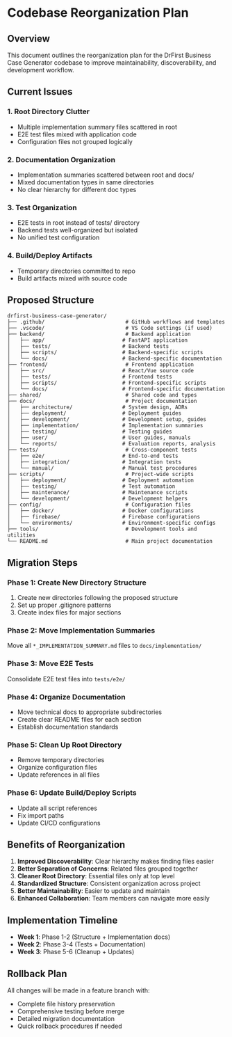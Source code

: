 # Codebase Reorganization Plan

## Overview
This document outlines the reorganization plan for the DrFirst Business Case Generator codebase to improve maintainability, discoverability, and development workflow.

## Current Issues

### 1. Root Directory Clutter
- Multiple implementation summary files scattered in root
- E2E test files mixed with application code
- Configuration files not grouped logically

### 2. Documentation Organization
- Implementation summaries scattered between root and docs/
- Mixed documentation types in same directories
- No clear hierarchy for different doc types

### 3. Test Organization
- E2E tests in root instead of tests/ directory
- Backend tests well-organized but isolated
- No unified test configuration

### 4. Build/Deploy Artifacts
- Temporary directories committed to repo
- Build artifacts mixed with source code

## Proposed Structure

```
drfirst-business-case-generator/
├── .github/                          # GitHub workflows and templates
├── .vscode/                          # VS Code settings (if used)
├── backend/                          # Backend application
│   ├── app/                         # FastAPI application
│   ├── tests/                       # Backend tests
│   ├── scripts/                     # Backend-specific scripts
│   └── docs/                        # Backend-specific documentation
├── frontend/                         # Frontend application
│   ├── src/                         # React/Vue source code
│   ├── tests/                       # Frontend tests
│   ├── scripts/                     # Frontend-specific scripts
│   └── docs/                        # Frontend-specific documentation
├── shared/                           # Shared code and types
├── docs/                             # Project documentation
│   ├── architecture/                # System design, ADRs
│   ├── deployment/                  # Deployment guides
│   ├── development/                 # Development setup, guides
│   ├── implementation/              # Implementation summaries
│   ├── testing/                     # Testing guides
│   ├── user/                        # User guides, manuals
│   └── reports/                     # Evaluation reports, analysis
├── tests/                            # Cross-component tests
│   ├── e2e/                         # End-to-end tests
│   ├── integration/                 # Integration tests
│   └── manual/                      # Manual test procedures
├── scripts/                          # Project-wide scripts
│   ├── deployment/                  # Deployment automation
│   ├── testing/                     # Test automation
│   ├── maintenance/                 # Maintenance scripts
│   └── development/                 # Development helpers
├── config/                           # Configuration files
│   ├── docker/                      # Docker configurations
│   ├── firebase/                    # Firebase configurations
│   └── environments/                # Environment-specific configs
├── tools/                            # Development tools and utilities
└── README.md                         # Main project documentation
```

## Migration Steps

### Phase 1: Create New Directory Structure
1. Create new directories following the proposed structure
2. Set up proper .gitignore patterns
3. Create index files for major sections

### Phase 2: Move Implementation Summaries
Move all `*_IMPLEMENTATION_SUMMARY.md` files to `docs/implementation/`

### Phase 3: Move E2E Tests
Consolidate E2E test files into `tests/e2e/`

### Phase 4: Organize Documentation
- Move technical docs to appropriate subdirectories
- Create clear README files for each section
- Establish documentation standards

### Phase 5: Clean Up Root Directory
- Remove temporary directories
- Organize configuration files
- Update references in all files

### Phase 6: Update Build/Deploy Scripts
- Update all script references
- Fix import paths
- Update CI/CD configurations

## Benefits of Reorganization

1. **Improved Discoverability**: Clear hierarchy makes finding files easier
2. **Better Separation of Concerns**: Related files grouped together
3. **Cleaner Root Directory**: Essential files only at top level
4. **Standardized Structure**: Consistent organization across project
5. **Better Maintainability**: Easier to update and maintain
6. **Enhanced Collaboration**: Team members can navigate more easily

## Implementation Timeline

- **Week 1**: Phase 1-2 (Structure + Implementation docs)
- **Week 2**: Phase 3-4 (Tests + Documentation)
- **Week 3**: Phase 5-6 (Cleanup + Updates)

## Rollback Plan

All changes will be made in a feature branch with:
- Complete file history preservation
- Comprehensive testing before merge
- Detailed migration documentation
- Quick rollback procedures if needed 
